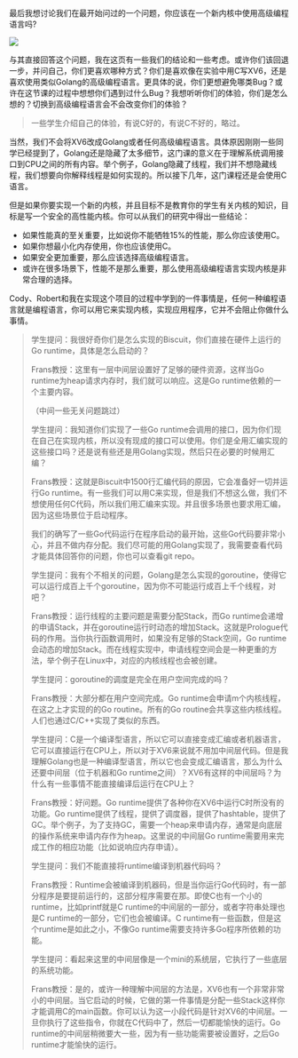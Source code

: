 最后我想讨论我们在最开始问过的一个问题，你应该在一个新内核中使用高级编程语言吗?

[![](https://github.com/huihongxiao/MIT6.S081/raw/master/.gitbook/assets/image%20(36).png)](https://github.com/huihongxiao/MIT6.S081/blob/master/.gitbook/assets/image%20\(36\).png)

与其直接回答这个问题，我在这页有一些我们的结论和一些考虑。或许你们该回退一步，并问自己，你们更喜欢哪种方式？你们是喜欢像在实验中用C写XV6，还是喜欢使用类似Golang的高级编程语言。更具体的说，你们更想避免哪类Bug？或许在这节课的过程中想想你们遇到过什么Bug？我想听听你们的体验，你们是怎么想的？切换到高级编程语言会不会改变你们的体验？

> 一些学生介绍自己的体验，有说C好的，有说C不好的，略过。

当然，我们不会将XV6改成Golang或者任何高级编程语言。具体原因刚刚一些同学已经提到了，Golang还是隐藏了太多细节，这门课的意义在于理解系统调用接口到CPU之间的所有内容。举个例子，Golang隐藏了线程，我们并不想隐藏线程，我们想要向你解释线程是如何实现的。所以接下几年，这门课程还是会使用C语言。

但是如果你要实现一个新的内核，并且目标不是教育你的学生有关内核的知识，目标是写一个安全的高性能内核。你可以从我们的研究中得出一些结论：

- 如果性能真的至关重要，比如说你不能牺牲15%的性能，那么你应该使用C。
- 如果你想最小化内存使用，你也应该使用C。
- 如果安全更加重要，那么应该选择高级编程语言。
- 或许在很多场景下，性能不是那么重要，那么使用高级编程语言实现内核是非常合理的选择。

Cody、Robert和我在实现这个项目的过程中学到的一件事情是，任何一种编程语言就是编程语言，你可以用它来实现内核，实现应用程序，它并不会阻止你做什么事情。

> 学生提问：我很好奇你们是怎么实现的Biscuit，你们直接在硬件上运行的Go runtime，具体是怎么启动的？
> 
> Frans教授：这里有一层中间层设置好了足够的硬件资源，这样当Go runtime为heap请求内存时，我们就可以响应。这是Go runtime依赖的一个主要内容。
> 
> （中间一些无关问题跳过）
> 
> 学生提问：我知道你们实现了一些Go runtime会调用的接口，因为你们现在自己在实现内核，所以没有现成的接口可以使用。你们是全用汇编实现的这些接口吗？还是说有些还是用Golang实现，然后只在必要的时候用汇编？
> 
> Frans教授：这就是Biscuit中1500行汇编代码的原因，它会准备好一切并运行Go runtime。有一些我们可以用C来实现，但是我们不想这么做，我们不想使用任何C代码，所以我们用汇编来实现。并且很多场景也要求用汇编，因为这些场景位于启动程序。
> 
> 我们的确写了一些Go代码运行在程序启动的最开始，这些Go代码要非常小心，并且不做内存分配。我们尽可能的用Golang实现了，我需要查看代码才能具体回答你的问题，你也可以查看git repo。
> 
> 学生提问：我有个不相关的问题，Golang是怎么实现的goroutine，使得它可以运行成百上千个goroutine，因为你不可能运行成百上千个线程，对吧？
> 
> Frans教授：运行线程的主要问题是需要分配Stack，而Go runtime会递增的申请Stack，并在goroutine运行时动态的增加Stack。这就是Prologue代码的作用。当你执行函数调用时，如果没有足够的Stack空间，Go runtime会动态的增加Stack。而在线程实现中，申请线程空间会是一种更重的方法，举个例子在Linux中，对应的内核线程也会被创建。
> 
> 学生提问：goroutine的调度是完全在用户空间完成的吗？
> 
> Frans教授：大部分都在用户空间完成。Go runtime会申请m个内核线程，在这之上才实现的的Go routine。所有的Go routine会共享这些内核线程。人们也通过C/C++实现了类似的东西。
> 
> 学生提问：C是一个编译型语言，所以它可以直接变成汇编或者机器语言，它可以直接运行在CPU上，所以对于XV6来说就不用加中间层代码。但是我理解Golang也是一种编译型语言，所以它也会变成汇编语言，那么为什么还要中间层（位于机器和Go runtime之间）？XV6有这样的中间层吗？为什么有一些事情不能直接编译后运行在CPU上？
> 
> Frans教授：好问题。Go runtime提供了各种你在XV6中运行C时所没有的功能。Go runtime提供了线程，提供了调度器，提供了hashtable，提供了GC。举个例子，为了支持GC，需要一个heap来申请内存，通常是向底层的操作系统来申请内存作为heap。这里说的中间层Go runtime需要用来完成工作的相应功能（比如说响应内存申请）。
> 
> 学生提问：我们不能直接将runtime编译到机器代码吗？
> 
> Frans教授：Runtime会被编译到机器码，但是当你运行Go代码时，有一部分程序是要提前运行的，这部分程序需要在那。即使C也有一个小的runtime，比如printf就是C runtime的中间层的一部分，或者字符串处理也是C runtime的一部分，它们也会被编译。C runtime有一些函数，但是这个runtime是如此之小，不像Go runtime需要支持许多Go程序所依赖的功能。
> 
> 学生提问：看起来这里的中间层像是一个mini的系统层，它执行了一些底层的系统功能。
> 
> Frans教授：是的，或许一种理解中间层的方法是，XV6也有一个非常非常小的中间层。当它启动的时候，它做的第一件事情是分配一些Stack这样你才能调用C的main函数。你可以认为这一小段代码是针对XV6的中间层。一旦你执行了这些指令，你就在C代码中了，然后一切都能愉快的运行。Go runtime的中间层稍微要大一些，因为有一些功能需要被设置好，之后Go runtime才能愉快的运行。